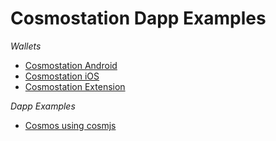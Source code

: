 # Cosmostation Dapp Examples

*Wallets*
- [Cosmostation Android](https://play.google.com/store/apps/details?id=wannabit.io.cosmostaion)
- [Cosmostation iOS](https://apps.apple.com/app/cosmostation/id1459830339)
- [Cosmostation Extension](https://chrome.google.com/webstore/detail/cosmostation/fpkhgmpbidmiogeglndfbkegfdlnajnf)

*Dapp Examples*
- [Cosmos using cosmjs](http://cosmjs-example.dev.cosmostation.io/)
